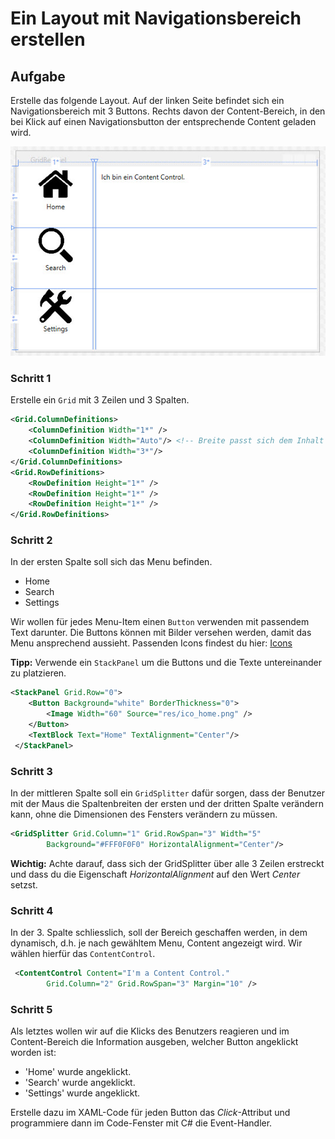 # Ein Layout mit Navigationsbereich erstellen 

## Aufgabe

Erstelle das folgende Layout. Auf der linken Seite befindet sich ein Navigationsbereich mit 3 Buttons. Rechts davon der Content-Bereich, in den bei Klick auf einen Navigationsbutton der entsprechende Content geladen wird. 

![Bild 1](res/01.jpg)

### Schritt 1

Erstelle ein `Grid` mit 3 Zeilen und 3 Spalten.

```xml 
<Grid.ColumnDefinitions>
    <ColumnDefinition Width="1*" />
    <ColumnDefinition Width="Auto"/> <!-- Breite passt sich dem Inhalt an-->
    <ColumnDefinition Width="3*"/>
</Grid.ColumnDefinitions>
<Grid.RowDefinitions>
    <RowDefinition Height="1*" />
    <RowDefinition Height="1*" />
    <RowDefinition Height="1*" />
</Grid.RowDefinitions>
```

### Schritt 2

In der ersten Spalte soll sich das Menu befinden. 

* Home 
* Search
* Settings 

Wir wollen für jedes Menu-Item einen `Button` verwenden mit passendem Text darunter. Die Buttons können mit Bilder versehen werden, damit das Menu ansprechend aussieht. Passenden Icons findest du hier:  [Icons](https://de.freepik.com/freie-ikonen/schnittstelle)

**Tipp:** Verwende ein `StackPanel` um die Buttons und die Texte untereinander zu platzieren.

```xml
<StackPanel Grid.Row="0">
    <Button Background="white" BorderThickness="0">
        <Image Width="60" Source="res/ico_home.png" />
    </Button> 
    <TextBlock Text="Home" TextAlignment="Center"/>
 </StackPanel>
```

### Schritt 3 

In der mittleren Spalte soll ein `GridSplitter` dafür sorgen, dass der Benutzer mit der Maus die Spaltenbreiten der ersten und der dritten Spalte verändern kann, ohne die Dimensionen des Fensters verändern zu müssen.

```xml
<GridSplitter Grid.Column="1" Grid.RowSpan="3" Width="5" 
        Background="#FFF0F0F0" HorizontalAlignment="Center"/>
```

**Wichtig:** Achte darauf, dass sich der GridSplitter über alle 3 Zeilen erstreckt und dass du die Eigenschaft _HorizontalAlignment_ auf den Wert _Center_ setzst.

### Schritt 4 

In der 3. Spalte schliesslich, soll der Bereich geschaffen werden, in dem dynamisch, d.h. je nach gewähltem Menu, Content angezeigt wird. Wir wählen hierfür das `ContentControl`. 

```xml 
 <ContentControl Content="I'm a Content Control." 
        Grid.Column="2" Grid.RowSpan="3" Margin="10" />
```
### Schritt 5

Als letztes wollen wir auf die Klicks des Benutzers reagieren und im Content-Bereich die Information ausgeben, welcher Button angeklickt worden ist: 

* 'Home' wurde angeklickt.
* 'Search' wurde angeklickt.
* 'Settings' wurde angeklickt. 

Erstelle dazu im XAML-Code für jeden Button das _Click_-Attribut und programmiere dann im Code-Fenster mit C# die Event-Handler. 





